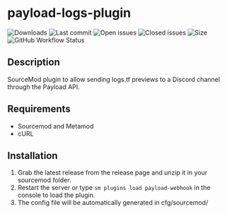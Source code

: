 # payload-logs-plugin

![Downloads](https://img.shields.io/github/downloads/c43721/payload-webhook/total?style=flat-square) ![Last commit](https://img.shields.io/github/last-commit/c43721/payload-webhook?style=flat-square) ![Open issues](https://img.shields.io/github/issues/c43721/payload-webhook?style=flat-square) ![Closed issues](https://img.shields.io/github/issues-closed/c43721/payload-webhook?style=flat-square) ![Size](https://img.shields.io/github/repo-size/c43721/payload-webhook?style=flat-square) ![GitHub Workflow Status](https://img.shields.io/github/workflow/status/c43721/payload-webhook/Compile%20with%20SourceMod?style=flat-square)

## Description ##
SourceMod plugin to allow sending logs.tf previews to a Discord channel through the Payload API.

## Requirements ##
- Sourcemod and Metamod
- cURL


## Installation ##
1. Grab the latest release from the release page and unzip it in your sourcemod folder.
2. Restart the server or type `sm plugins load payload-webhook` in the console to load the plugin.
3. The config file will be automatically generated in cfg/sourcemod/
